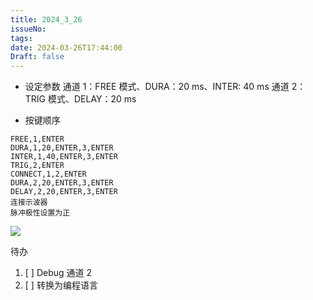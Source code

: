```yaml
---
title: 2024_3_26
issueNo: 
tags: 
date: 2024-03-26T17:44:00
Draft: false
---
```



* 设定参数
通道 1：FREE 模式、DURA：20 ms、INTER: 40 ms
通道 2：TRIG 模式、DELAY：20 ms

* 按键顺序
```
FREE,1,ENTER
DURA,1,20,ENTER,3,ENTER
INTER,1,40,ENTER,3,ENTER
TRIG,2,ENTER
CONNECT,1,2,ENTER
DURA,2,20,ENTER,3,ENTER
DELAY,2,20,ENTER,3,ENTER
连接示波器
脉冲极性设置为正
```

![](https://picgoyue.oss-cn-hangzhou.aliyuncs.com/e23a3844c2979c660104115a1072a8e.jpg)

待办
1. [ ] Debug 通道 2
2. [ ] 转换为编程语言
